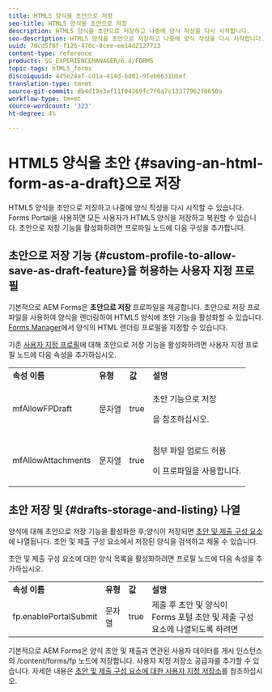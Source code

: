 ```yaml
---
title: HTML5 양식을 초안으로 저장
seo-title: HTML5 양식을 초안으로 저장
description: HTML5 양식을 초안으로 저장하고 나중에 양식 작성을 다시 시작합니다.
seo-description: HTML5 양식을 초안으로 저장하고 나중에 양식 작성을 다시 시작합니다.
uuid: 70cd5f6f-f125-470c-8cee-ee14d2127713
content-type: reference
products: SG_EXPERIENCEMANAGER/6.4/FORMS
topic-tags: hTML5_forms
discoiquuid: 445e24af-cd1a-414d-bd01-9feb6631bbef
translation-type: tm+mt
source-git-commit: db4d19e3af11f04369fc7f6a7c13377962f0650a
workflow-type: tm+mt
source-wordcount: '323'
ht-degree: 4%

---
```



# HTML5 양식을 초안 {#saving-an-html-form-as-a-draft}으로 저장

HTML5 양식을 초안으로 저장하고 나중에 양식 작성을 다시 시작할 수 있습니다. Forms Portal을 사용하면 모든 사용자가 HTML5 양식을 저장하고 복원할 수 있습니다. 초안으로 저장 기능을 활성화하려면 프로파일 노드에 다음 구성을 추가합니다.

## 초안으로 저장 기능 {#custom-profile-to-allow-save-as-draft-feature}을 허용하는 사용자 지정 프로필

기본적으로 AEM Forms은 **초안으로 저장** 프로파일을 제공합니다. 초안으로 저장 프로파일을 사용하여 양식을 렌더링하여 HTML5 양식에 초안 기능을 활성화할 수 있습니다. [Forms Manager](/help/forms/using/introduction-managing-forms.md)에서 양식의 HTML 렌더링 프로필을 지정할 수 있습니다.

기존 [사용자 지정 프로필](/help/forms/using/custom-profile.md)에 대해 초안으로 저장 기능을 활성화하려면 사용자 지정 프로필 노드에 다음 속성을 추가하십시오.

<table> 
 <tbody> 
  <tr> 
   <td><strong>속성 이름</strong></td> 
   <td><strong>유형</strong></td> 
   <td><strong>값</strong></td> 
   <td><strong>설명</strong></td> 
  </tr> 
  <tr> 
   <td>mfAllowFPDraft</td> 
   <td>문자열</td> 
   <td>true</td> 
   <td><p>초안 기능으로 저장</p> <p>을 참조하십시오.</p> </td> 
  </tr> 
  <tr> 
   <td>mfAllowAttachments</td> 
   <td>문자열</td> 
   <td>true</td> 
   <td><p>첨부 파일 업로드 허용</p> <p>이 프로파일을 사용합니다.</p> </td> 
  </tr> 
 </tbody> 
</table>

## 초안 저장 및 {#drafts-storage-and-listing} 나열

양식에 대해 초안으로 저장 기능을 활성화한 후;양식이 저장되면 [초안 및 제출 구성 요소](/help/forms/using/draft-submission-component.md)에 나열됩니다. 초안 및 제출 구성 요소에서 저장된 양식을 검색하고 채울 수 있습니다.

초안 및 제출 구성 요소에 대한 양식 목록을 활성화하려면 프로필 노드에 다음 속성을 추가하십시오.

<table> 
 <tbody> 
  <tr> 
   <td><strong>속성 이름</strong></td> 
   <td><strong>유형</strong></td> 
   <td><strong>값</strong></td> 
   <td><strong>설명</strong></td> 
  </tr> 
  <tr> 
   <td>fp.enablePortalSubmit</td> 
   <td>문자열</td> 
   <td>true</td> 
   <td>제출 후 초안 및 양식이<br /> Forms 포털 초안 및 제출 구성 요소에 나열되도록 하려면</td> 
  </tr> 
 </tbody> 
</table>

기본적으로 AEM Forms은 양식 초안 및 제출과 연관된 사용자 데이터를 게시 인스턴스의 /content/forms/fp 노드에 저장합니다. 사용자 지정 저장소 공급자를 추가할 수 있습니다. 자세한 내용은 [초안 및 제출 구성 요소에 대한 사용자 지정 저장소](/help/forms/using/adding-custom-storage-provider-forms.md)를 참조하십시오.
